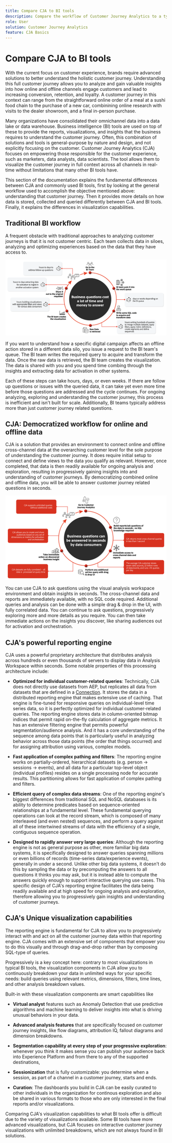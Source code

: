 ```yaml
---
title: Compare CJA to BI tools
description: Compare the workflow of Customer Journey Analytics to a typical BI workflow
role: User
solution: Customer Journey Analytics
feature: CJA Basics
---
```


# Compare CJA to BI tools

With the current focus on customer experience, brands require advanced solutions to better understand the holistic customer journey. Understanding this full customer journey allows you to analyze and gain valuable insights into how online and offline channels engage customers and lead to increasing conversion, retention, and loyalty. A customer journey in this context can range from the straightforward online order of a meal at a sushi food chain to the purchase of a new car, combinining online research with visits to the dealer showroom, and a final in-person purchase.

Many organizations have consolidated their omnichannel data into a data lake or data warehouse. Business intelligence (BI) tools are used on top of these to provide the reports, visualizations, and insights that the business requires to understand the customer journey. Often, this combination of solutions and tools is general-purpose by nature and design, and not explicitly focusing on the customer. Customer Journey Analytics (CJA) focuses on empowering those responsible for the customer experience, such as marketers, data analysts, data scientists. The tool allows them to visualize the customer journey in full context across all channels in real-time without limitations that many other BI tools have.

This section of the documentation explains the fundamental differences between CJA and commonly used BI tools, first by looking at the general workflow used to accomplish the objective mentioned above: understanding that customer journey. Then it provides more details on how data is stored, collected and queried differently between CJA and BI tools. Finally, it explains the differences in visualization capabilities.

## Traditional BI workflow

A frequent obstacle with traditional approaches to analyzing customer journeys is that it is not customer centric. Each team collects data in siloes, analyzing and optimizing experiences based on the data that they have access to.

![Typical BI workflow](./assets/biworkflow.png)

If you want to understand how a specific digital campaign affects an offline action stored in a different data silo, you issue a request to the BI team's queue. The BI team writes the required query to acquire and transform the data. Once the raw data is retrieved, the BI team creates the visualization. The data is shared with you and you spend time combing through the insights and extracting data for activation in other systems. 

Each of these steps can take hours, days, or even weeks. If there are follow up questions or issues with the queried data, it can take yet even more time before those questions are addressed and the cycle continues. For ongoing analyzing, exploring and understanding the customer journey, this process is inefficient and isn't built for scale. Additionally, BI teams typically address more than just customer journey related questions.

## CJA: Democratized workflow for online and offline data

CJA is a solution that provides an environment to connect online and offline cross-channel data at the overarching customer level for the sole purpose of understanding the customer journey. It does require initial setup to connect and define views to the data you qualify as relevant. However, once completed, that data is then readily available for ongoing analysis and exploration, resulting in progressively gaining insights into and understanding of customer journeys. By democratizing combined online and offline data, you will be able to answer customer journey related questions in seconds.

![CJA workflow](./assets/cjaworkflow.png)

You can use CJA to ask questions using the visual analysis workspace environment and obtain insights in seconds. The cross-channel data and reports are immediately available, with no SQL code required. Additional queries and analysis can be done with a simple drag & drop in the UI, with fully correlated data. You can continue to ask questions, progressively exploring more and more details as you require. You can then take immediate actions on the insights you discover, like sharing audiences out for activation and orchestration.

## CJA's powerful reporting engine

CJA uses a powerful proprietary architecture that distributes analysis across hundreds or even thousands of servers to display data in Analysis Workspace within seconds. Some notable properties of this processing architecture include:

-   **Optimized for individual customer-related queries**: Technically, CJA does not directly use datasets from AEP, but replicates all data from datasets that are defined in a [Connection](../connections/overview.md). It stores the data in a distributed reporting engine that makes extensive use of caching. That engine is fine-tuned for responsive queries on individual-level time series data, so it is perfectly optimized for individual customer-related queries. The reporting engine stores data in column-oriented bitmap indices that permit rapid on-the-fly calculation of aggregate metrics. It has an extensive filtering engine that permits powerful segmentation/audience analysis. And it has a core understanding of the sequence among data points that is particularly useful in analyzing behavior across those data points (the order that things occurred) and for assigning attribution using various, complex models.

-   **Fast application of complex pathing and filters**: The reporting engine works on partially-ordered, hierarchical datasets (e.g. person -> sessions -> events), and all data for a particular top-level object (individual profiles) resides on a single processing node for accurate results. This partitioning allows for fast application of complex pathing and filters.

-   **Efficient query of complex data streams**: One of the reporting engine's biggest differences from traditional SQL and NoSQL databases is its ability to determine predicates based on sequence-oriented relationships at a fundamental level. These fundamental querying operations can look at the record stream, which is composed of many interleaved (and even nested) sequences, and perform a query against all of these intertwined streams of data with the efficiency of a single, contiguous sequence operation. 

-   **Designed to rapidly answer very large queries**: Although the reporting engine is not as general purpose as other, more familiar big data systems, it is specifically designed to answer queries spanning millions or even billions of records (time-series data/experience events), generally in under a second. Unlike other big data systems, it doesn't do this by sampling the data or by precomputing the answers to all questions it thinks you may ask, but it is instead able to compute the answers quickly enough to support interactive querying use cases. This specific design of CJA's reporting engine facilitates the data being readily available and at high speed for ongoing analysis and exploration, therefore allowing you to progressively gain insights and understanding of customer journeys.

## CJA's Unique visualization capabilities

The reporting engine is fundamental for CJA to allow you to progressively interact with and act on all the customer journey data within that reporting engine. CJA comes with an extensive set of components that empower you to do this visually and through drag-and-drop rather than by composing SQL-type of queries. 

Progressively is a key concept here: contrary to most visualizations in typical BI tools, the visualization components in CJA allow you to continuously breakdown your data in unlimited ways for your specific needs: build queries using relevant metrics, dimensions, filters, time lines, and other analysis breakdown values. 

Built-in with these visualization components are smart capabilities like 

-   **Virtual analyst** features such as Anomaly Detection that use predictive algorithms and machine learning to deliver insights into what is driving unusual behaviors in your data.

-   **Advanced analysis features** that are specifically focused on customer journey insights, like flow diagrams, attribution IQ, fallout diagrams and dimension breakdowns.

-   **Segmentation capability at every step of your progressive exploration**: whenever you think it makes sense you can publish your audience back into Experience Platform and from there to any of the supported destinations, 

-   **Sessionization** that is fully customizable: you determine when a session, as part of a channel in a customer journey, starts and ends.

-   **Curation**: The dashboards you build in CJA can be easily curated to other individuals in the organization for continous exploration and also be shared in various formats to those who are only interested in the final reports and/or visualizations.

Comparing CJA's visualization capabilities to what BI tools offer is difficult due to the variety of visualizations available. Some BI tools have more advanced visualizations, but CJA focuses on interactive customer journey visualizations with unlimited breakdowns, which are not always found in BI solutions.

